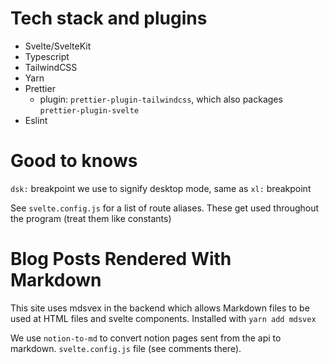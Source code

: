 # Tech stack and plugins

- Svelte/SvelteKit
- Typescript
- TailwindCSS
- Yarn
- Prettier
  - plugin: `prettier-plugin-tailwindcss`, which also packages `prettier-plugin-svelte`
- Eslint

# Good to knows

`dsk:` breakpoint we use to signify desktop mode, same as `xl:` breakpoint

See `svelte.config.js` for a list of route aliases. These get used throughout the program (treat
them like constants)

# Blog Posts Rendered With Markdown

This site uses mdsvex in the backend which allows Markdown files to be used at HTML files and svelte components. Installed with `yarn add mdsvex`

We use `notion-to-md` to convert notion pages sent from the api to markdown.
`svelte.config.js` file (see comments there).
